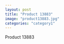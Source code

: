 ```yaml
---
layout: post
title: "Product 13883"
image: "product13883.jpg"
categories: "category1"
---
```

Product 13883
